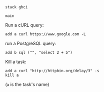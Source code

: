 ```
stack ghci

main
```

Run a cURL query:

```
add a curl https://www.google.com -L
```

run a PostgreSQL query:

```
add b sql ("", "select 2 + 5")
```

Kill a task:

```
add a curl "http://httpbin.org/delay/3" -s
kill a
```

(`a` is the task's name)
